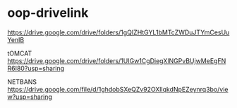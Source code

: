 # oop-drivelink
https://drive.google.com/drive/folders/1gQIZHtGYL1bMTcZWDuJTYmCesUuYenIB

tOMCAT
https://drive.google.com/drive/folders/1UIGw1CgDiegXlNGPvBUjwMeEgFNR6I80?usp=sharing

NETBANS
https://drive.google.com/file/d/1ghdobSXeQZv92OXllqkdNpEZeynrq3bo/view?usp=sharing
